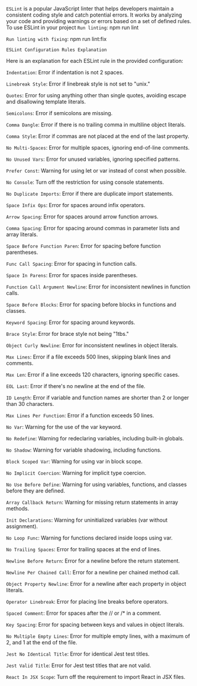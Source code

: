 `ESLint` is a popular JavaScript linter that helps developers maintain a consistent coding style and catch potential errors. It works by analyzing your code and providing warnings or errors based on a set of defined rules. To use ESLint in your project
`Run linting`:
npm run lint

`Run linting with fixing`:
npm run lint:fix

`ESLint Configuration Rules Explanation`

Here is an explanation for each ESLint rule in the provided configuration:

`Indentation`:
Error if indentation is not 2 spaces.

`Linebreak Style`:
Error if linebreak style is not set to "unix."

`Quotes`:
Error for using anything other than single quotes, avoiding escape and disallowing template literals.

`Semicolons`:
Error if semicolons are missing.

`Comma Dangle`:
Error if there is no trailing comma in multiline object literals.

`Comma Style`:
Error if commas are not placed at the end of the last property.

`No Multi-Spaces`:
Error for multiple spaces, ignoring end-of-line comments.

`No Unused Vars`:
Error for unused variables, ignoring specified patterns.

`Prefer Const`:
Warning for using let or var instead of const when possible.

`No Console`:
Turn off the restriction for using console statements.

`No Duplicate Imports`:
Error if there are duplicate import statements.

`Space Infix Ops`:
Error for spaces around infix operators.

`Arrow Spacing`:
Error for spaces around arrow function arrows.

`Comma Spacing`:
Error for spacing around commas in parameter lists and array literals.

`Space Before Function Paren`:
Error for spacing before function parentheses.

`Func Call Spacing`:
Error for spacing in function calls.

`Space In Parens`:
Error for spaces inside parentheses.

`Function Call Argument Newline`:
Error for inconsistent newlines in function calls.

`Space Before Blocks`:
Error for spacing before blocks in functions and classes.

`Keyword Spacing`:
Error for spacing around keywords.

`Brace Style`:
Error for brace style not being "1tbs."

`Object Curly Newline`:
Error for inconsistent newlines in object literals.

`Max Lines`:
Error if a file exceeds 500 lines, skipping blank lines and comments.

`Max Len`:
Error if a line exceeds 120 characters, ignoring specific cases.

`EOL Last`:
Error if there's no newline at the end of the file.

`ID Length`:
Error if variable and function names are shorter than 2 or longer than 30 characters.

`Max Lines Per Function`:
Error if a function exceeds 50 lines.

`No Var`:
Warning for the use of the var keyword.

`No Redefine`:
Warning for redeclaring variables, including built-in globals.

`No Shadow`:
Warning for variable shadowing, including functions.

`Block Scoped Var`:
Warning for using var in block scope.

`No Implicit Coercion`:
Warning for implicit type coercion.

`No Use Before Define`:
Warning for using variables, functions, and classes before they are defined.

`Array Callback Return`:
Warning for missing return statements in array methods.

`Init Declarations`:
Warning for uninitialized variables (var without assignment).

`No Loop Func`:
Warning for functions declared inside loops using var.

`No Trailing Spaces`:
Error for trailing spaces at the end of lines.

`Newline Before Return`:
Error for a newline before the return statement.

`Newline Per Chained Call`:
Error for a newline per chained method call.

`Object Property Newline`:
Error for a newline after each property in object literals.

`Operator Linebreak`:
Error for placing line breaks before operators.

`Spaced Comment`:
Error for spaces after the // or /* in a comment.

`Key Spacing`:
Error for spacing between keys and values in object literals.

`No Multiple Empty Lines`:
Error for multiple empty lines, with a maximum of 2, and 1 at the end of the file.

`Jest No Identical Title`:
Error for identical Jest test titles.

`Jest Valid Title`:
Error for Jest test titles that are not valid.

`React In JSX Scope`:
Turn off the requirement to import React in JSX files.
